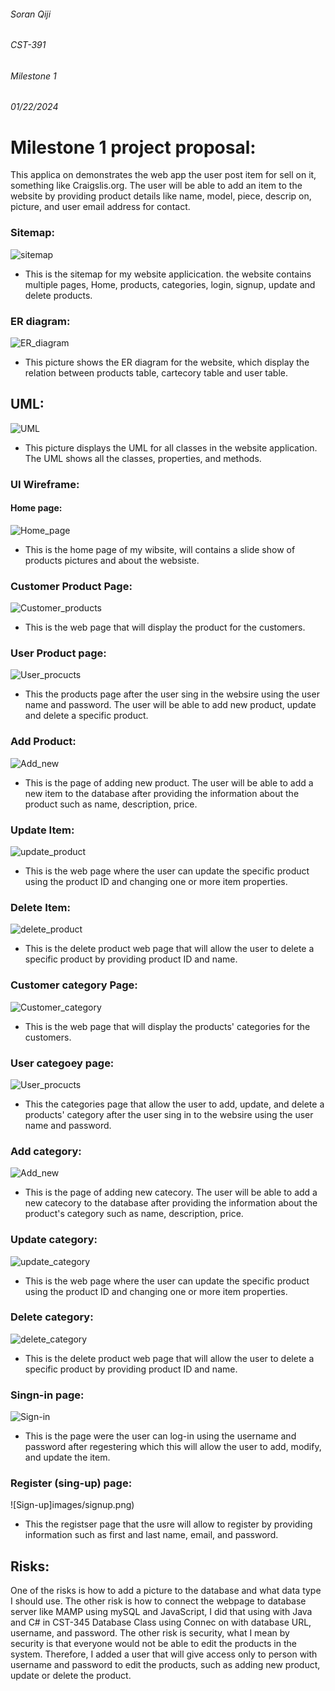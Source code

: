  
###### Soran Qiji 
###### CST-391 
###### Milestone 1 
###### 01/22/2024 

# Milestone 1 project proposal: 

This applica on demonstrates the web app the user post item for sell on it, something like Craigslis.org. 
The user will be able to add an item to the website by providing product details like name, model, piece, descrip on, picture, and user email address for contact. 

### Sitemap: 
![sitemap](images/sitemap.png)
- This is the sitemap for my website applicication. the website contains multiple pages, Home, products, categories, login, signup, update and delete products.

### ER diagram: 
![ER_diagram](images/ER.png)
- This picture shows the ER diagram for the website, which display the relation between products table, cartecory table and user table. 

## UML: 
![UML](images/uml.png)
- This picture displays the UML for all classes in the website application. The UML shows all the classes, properties, and methods.
### UI Wireframe:  

#### Home page: 
![Home_page](images/Wireframe_Home.png)
- This is the home page of my wibsite, will contains a slide show of products pictures and about the websiste.

### Customer Product Page: 
![Customer_products](images/Wireframe_products.png)
- This is the web page that will display the product for the customers.

### User Product page:
![User_procucts](images/user_products.png) 
- This the products page after the user sing in the websire using the user name and password. The user will be able to add new product, update and delete a specific product.
 
### Add Product: 
![Add_new](images/add_product.png)
- This is the page of adding new product. The user will be able to add a new item to the database after providing the information about the product such as name, description, price.

### Update Item: 
![update_product](images/products_update.png)
- This is the web page where the user can update the specific product using the product ID and changing one or more item properties.
 
### Delete Item: 
![delete_product](images/products_delete.png)
 - This is the delete product web page that will allow the user to delete a specific product by providing product ID and name.
 
 ### Customer category Page: 
![Customer_category](images/customer_categories.png)
- This is the web page that will display the products' categories for the customers.

### User categoey page:
![User_procucts](images/user_categories.png) 
- This the categories page that allow the user to add, update, and delete a products' category after the user sing in to the websire using the user name and password.
 
### Add category: 
![Add_new](images/add_category.png)
- This is the page of adding new catecory. The user will be able to add a new catecory to the database after providing the information about the product's category such as name, description, price.

### Update category: 
![update_category](images/categories_update.png)
- This is the web page where the user can update the specific product using the product ID and changing one or more item properties.
 
### Delete category: 
![delete_category](images/categories_delete.png)
 - This is the delete product web page that will allow the user to delete a specific product by providing product ID and name.
 
 ### Singn-in page:
 ![Sign-in](images/login.png)
 - This is the page were the user can log-in using the username and password after regestering which this will allow the user to add, modify, and update the item.

 ### Register (sing-up) page:
 ![Sign-up]images/signup.png)
 - This the registser page that the usre will allow to register by providing information such as first and last name, email, and password.
 
## Risks: 
One of the risks is how to add a picture to the database and what data type I should use. The other risk is how to connect the webpage to database server like MAMP using mySQL and JavaScript, I did that using with Java and C# in CST-345 Database Class using Connec on with database URL, username, and password. The other risk is security, what I mean by security is that everyone would not be able to edit the products in the system. Therefore, I added a user that will give access only to person with username and password to edit the products, such as adding new product, update or delete the product. 